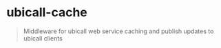 # ubicall-cache
> Middleware for ubicall web service caching and publish updates to ubicall clients
